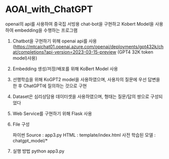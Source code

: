 # AOAI_with_ChatGPT
openai의 api를 사용하여 중국집 서빙용 chat-bot을 구현하고 Kobert Model을 사용하여 embedding을 수행하는 프로그램

1. Chatbot을 구현하기 위해 openai api를 사용
   (https://mtcaichat01.openai.azure.com/openai/deployments/gpt432k/chat/completions?api-version=2023-03-15-preview (GPT4 32K token model)사용)

2. Embedding 생성/저장/배포를 위해 KoBert Model 사용

3. 선행학습을 위해 KoGPT2 model을 사용하였으며, 사용자의 질문에 우선 답변을 한 후 ChatGPT에 질의하는 것으로 구현

4. Dataset은 심리상담용 데이터셋을 사용하였으며, 형태는 질문/답의 쌍으로 구성되었다

5. Web Service를 구현하기 위해 Flask 사용

6. File 구성

   파이썬 Source : app3.py
   HTML : template/index.html
   사전 학습된 모델 : chatgpt_model/*

7. 실행 방법
   python app3.py
